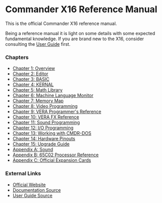 # Commander X16 Reference Manual

This is the official Commander X16 reference manual.

Being a reference manual it is light on some details with some expected fundamental
knowledge. If you are brand new to the X16, consider consulting the 
[User Guide](https://github.com/X16Community/x16-user-guide/releases/tag/X16_Users_Guide) 
first.

### Chapters

  * [Chapter 1: Overview](X16%20Reference%20-%2001%20-%20Overview.md#chapter-1-overview)  
  * [Chapter 2: Editor](X16%20Reference%20-%2002%20-%20Editor.md#chapter-2-editor)  
  * [Chapter 3: BASIC](X16%20Reference%20-%2003%20-%20BASIC.md#chapter-3-basic-programming)  
  * [Chapter 4: KERNAL](X16%20Reference%20-%2004%20-%20KERNAL.md#chapter-3-kernal)  
  * [Chapter 5: Math Library](X16%20Reference%20-%2005%20-%20Math%20Library.md#chapter-5-math-library)  
  * [Chapter 6: Machine Language Monitor](X16%20Reference%20-%2006%20-%20Machine%20Language%20Monitor.md#chapter-6-machine-language-monitor)  
  * [Chapter 7: Memory Map](X16%20Reference%20-%2007%20-%20Memory%20Map.md#chapter-7-memory-map)  
  * [Chapter 8: Video Programming](X16%20Reference%20-%2008%20-%20Video%20Programming.md#chapter-8-video-programming)  
  * [Chapter 9: VERA Programmer's Reference](X16%20Reference%20-%2009%20-%20VERA%20Programmer's%20Reference.md)
  * [Chapter 10: VERA FX Reference](X16%20Reference%20-%2010%20-%20VERA%20FX%20Reference.md)
  * [Chapter 11: Sound Programming](X16%20Reference%20-%2011%20-%20Sound%20Programming.md)
  * [Chapter 12: I/O Programming](X16%20Reference%20-%2012%20-%20IO%20Programming.md)
  * [Chapter 13: Working with CMDR-DOS](X16%20Reference%20-%2013%20-%20Working%20with%20CMDR-DOS.md)
  * [Chapter 14: Hardware Pinouts](X16%20Reference%20-%2014%20-%20Hardware.md)  
  * [Chapter 15: Upgrade Guide](X16%20Reference%20-%2015%20-%20Upgrade%20Guide.md)
  * [Appendix A: Sound](X16%20Reference%20-%20Appendix%20A%20-%20Sound.md)
  * [Appendix B: 65C02 Processor Reference](X16%20Reference%20-%20Appendix%20B%20-%2065C02%20Processor.md)
  * [Appendix C: Official Expansion Cards](X16%20Reference%20-%20Appendix%20C%20-%20Official%20Expansion%20Cards.md)


### External Links

  * [Official Website](https://www.commanderx16.com/)
  * [Documentation Source](https://github.com/X16Community/x16-docs)
  * [User Guide Source](https://github.com/X16Community/x16-user-guide)
